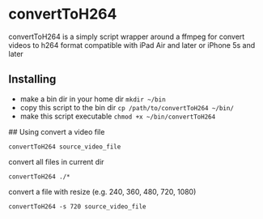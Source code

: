 # convertToH264
convertToH264 is a simply script wrapper around a ffmpeg for convert videos to h264 format compatible with iPad Air and later or iPhone 5s and later
## Installing
<ul>
  <li>make a bin dir in your home dir   <code>mkdir ~/bin</code></li>
  <li>copy this script to the bin dir   <code>cp /path/to/convertToH264 ~/bin/</code></li>
  <li>make this script executable       <code>chmod +x ~/bin/convertToH264</code></li>
</ul>
## Using
convert a video file
<pre><code>convertToH264 source_video_file</code></pre>
convert all files in current dir
<pre><code>convertToH264 ./*</code></pre>
convert a file with resize (e.g. 240, 360, 480, 720, 1080)
<pre><code>convertToH264 -s 720 source_video_file</code></pre>
